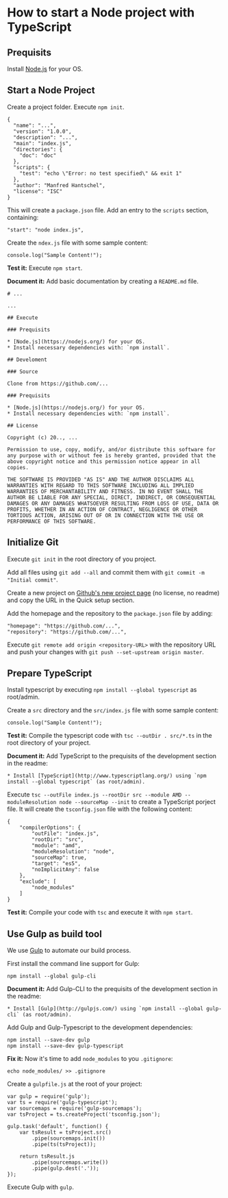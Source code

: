 # How to start a Node project with TypeScript

## Prequisits

Install [Node.js](https://nodejs.org/) for your OS.

## Start a Node Project

Create a project folder. Execute `npm init`.

    {
      "name": "...",
      "version": "1.0.0",
      "description": "...",
      "main": "index.js",
      "directories": {
        "doc": "doc"
      },
      "scripts": {
        "test": "echo \"Error: no test specified\" && exit 1"
      },
      "author": "Manfred Hantschel",
      "license": "ISC"
    }

This will create a `package.json` file. Add an entry to the `scripts` section, containing:

    "start": "node index.js",

Create the `ndex.js` file with some sample content:

    console.log("Sample Content!");

**Test it:** Execute `npm start`.

**Document it:** Add basic documentation by creating a `README.md` file.

    # ...

    ...

    ## Execute

    ### Prequisits

    * [Node.js](https://nodejs.org/) for your OS.
    * Install necessary dependencies with: `npm install`.

    ## Develoment

    ### Source

    Clone from https://github.com/...

    ### Prequisits

    * [Node.js](https://nodejs.org/) for your OS.
    * Install necessary dependencies with: `npm install`.

    ## License

    Copyright (c) 20.., ...

    Permission to use, copy, modify, and/or distribute this software for any purpose with or without fee is hereby granted, provided that the above copyright notice and this permission notice appear in all copies.

    THE SOFTWARE IS PROVIDED "AS IS" AND THE AUTHOR DISCLAIMS ALL WARRANTIES WITH REGARD TO THIS SOFTWARE INCLUDING ALL IMPLIED WARRANTIES OF MERCHANTABILITY AND FITNESS. IN NO EVENT SHALL THE AUTHOR BE LIABLE FOR ANY SPECIAL, DIRECT, INDIRECT, OR CONSEQUENTIAL DAMAGES OR ANY DAMAGES WHATSOEVER RESULTING FROM LOSS OF USE, DATA OR PROFITS, WHETHER IN AN ACTION OF CONTRACT, NEGLIGENCE OR OTHER TORTIOUS ACTION, ARISING OUT OF OR IN CONNECTION WITH THE USE OR PERFORMANCE OF THIS SOFTWARE.

## Initialize Git

Execute `git init` in the root directory of you project.

Add all files using `git add --all` and commit them with `git commit -m "Initial commit"`.

Create a new project on [Github's new project page](https://github.com/new) (no license, no readme) and copy the URL in the Quick setup section.

Add the homepage and the repository to the `package.json` file by adding:

    "homepage": "https://github.com/...",
    "repository": "https://github.com/...",

Execute `git remote add origin <repository-URL>` with the repository URL and push your changes with `git push --set-upstream origin master`.

## Prepare TypeScript

Install typescript by executing `npm install --global typescript` as root/admin.

Create a `src` directory and the `src/index.js` file with some sample content:

    console.log("Sample Content!");

**Test it:** Compile the typescript code with `tsc --outDir . src/*.ts` in the root directory of your project.

**Document it:** Add TypeScript to the prequisits of the development section in the readme:

    * Install [TypeScript](http://www.typescriptlang.org/) using `npm install --global typescript` (as root/admin).

Execute `tsc --outFile index.js --rootDir src --module AMD --moduleResolution node --sourceMap --init` to create a TypeScript porject file. It will create the `tsconfig.json` file with the following content:

    {
        "compilerOptions": {
            "outFile": "index.js",
            "rootDir": "src",
            "module": "amd",
            "moduleResolution": "node",
            "sourceMap": true,
            "target": "es5",
            "noImplicitAny": false
        },
        "exclude": [
            "node_modules"
        ]
    }

**Test it:** Compile your code with `tsc` and execute it with `npm start`.

## Use Gulp as build tool

We use [Gulp](http://gulpjs.com/) to automate our build process.

First install the command line support for Gulp:

    npm install --global gulp-cli

**Document it:** Add Gulp-CLI to the prequisits of the development section in the readme:

    * Install [Gulp](http://gulpjs.com/) using `npm install --global gulp-cli` (as root/admin).

Add Gulp and Gulp-Typescript to the development dependencies:

    npm install --save-dev gulp
    npm install --save-dev gulp-typescript

**Fix it:** Now it's time to add `node_modules` to you `.gitignore`:

    echo node_modules/ >> .gitignore

Create a `gulpfile.js` at the root of your project:

    var gulp = require('gulp');
    var ts = require('gulp-typescript');
    var sourcemaps = require('gulp-sourcemaps');
    var tsProject = ts.createProject('tsconfig.json');

    gulp.task('default', function() {
        var tsResult = tsProject.src()
            .pipe(sourcemaps.init())
            .pipe(ts(tsProject));

        return tsResult.js
            .pipe(sourcemaps.write())
            .pipe(gulp.dest('.'));
    });

Execute Gulp with `gulp`.
